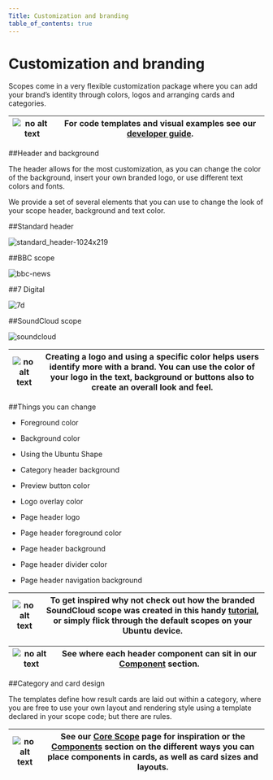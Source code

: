 ```yaml
---
Title: Customization and branding
table_of_contents: true
---
```


# Customization and branding

Scopes come in a very flexible customization package where you can add your brand’s identity through colors, logos and arranging cards and categories.


|![no alt text](https://assets.ubuntu.com/v1/0d9d7281-developer_links..png)|For code templates and visual examples see our  [developer guide](../guides/scopes-customization-branding.md).|
|----|----|

##Header and background

The header allows for the most customization, as you can change the color of the background, insert your own branded logo, or use different text colors and fonts.

We provide a set of several elements that you can use to change the look of your scope header, background and text color.

##Standard header

![standard_header-1024x219](https://assets.ubuntu.com/v1/98658783-standard_header-1024x2191.png)

##BBC scope

![bbc-news](https://assets.ubuntu.com/v1/cddd334c-bbc-news.png)

##7 Digital

![7d](https://assets.ubuntu.com/v1/002f50f3-7d.png)

##SoundCloud scope

![soundcloud](https://assets.ubuntu.com/v1/c1c5f0e0-soundcloud.png)

|![no alt text](https://assets.ubuntu.com/v1/7024ba0f-information-link.png)|Creating a logo and using a specific color helps users identify more with a brand. You can use the color of your logo in the text, background or buttons also to create an overall look and feel.|
|----|----|

##Things you can change

- Foreground color

- Background color

- Using the Ubuntu Shape

- Category header background

- Preview button color

- Logo overlay color

- Page header logo

- Page header foreground color

- Page header background

- Page header divider color

- Page header navigation background

|![no alt text](https://assets.ubuntu.com/v1/0d9d7281-developer_links..png)|To get inspired why not check out how the branded SoundCloud scope was created in this handy  [tutorial](..//tutorials/write-a-json-scope-in-cpp.md), or simply flick through the default scopes on your Ubuntu device.|
|----|----|

|![no alt text](https://assets.ubuntu.com/v1/9e8b37dd-link_external.png)|See where each header component can sit in our  [Component](components.md) section.|
|----|----|

##Category and card design

The templates define how result cards are laid out within a category, where you are free to use your own layout and rendering style using a template declared in your scope code; but there are rules.

|![no alt text](https://assets.ubuntu.com/v1/9e8b37dd-link_external.png)|See our  [Core Scope](core-scopes.md) page for inspiration or the  [Components](components.md) section on the different ways you can place components in cards, as well as card sizes and layouts.|
|----|----|
